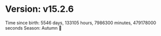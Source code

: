 # Version: v15.2.6
Time since birth: 5546 days, 133105 hours, 7986300 minutes, 479178000 seconds
Season: Autumn 🍁

